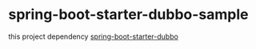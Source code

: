 # spring-boot-starter-dubbo-sample
this project dependency [spring-boot-starter-dubbo](https://github.com/JohnsonLow/spring-boot-starter-dubbo)
